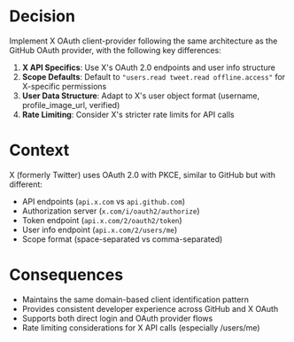 # Decision

Implement X OAuth client-provider following the same architecture as the GitHub OAuth provider, with the following key differences:

1. **X API Specifics**: Use X's OAuth 2.0 endpoints and user info structure
2. **Scope Defaults**: Default to `"users.read tweet.read offline.access"` for X-specific permissions
3. **User Data Structure**: Adapt to X's user object format (username, profile_image_url, verified)
4. **Rate Limiting**: Consider X's stricter rate limits for API calls

# Context

X (formerly Twitter) uses OAuth 2.0 with PKCE, similar to GitHub but with different:

- API endpoints (`api.x.com` vs `api.github.com`)
- Authorization server (`x.com/i/oauth2/authorize`)
- Token endpoint (`api.x.com/2/oauth2/token`)
- User info endpoint (`api.x.com/2/users/me`)
- Scope format (space-separated vs comma-separated)

# Consequences

- Maintains the same domain-based client identification pattern
- Provides consistent developer experience across GitHub and X OAuth
- Supports both direct login and OAuth provider flows
- Rate limiting considerations for X API calls (especially /users/me)
